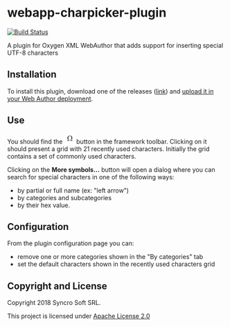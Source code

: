 # webapp-charpicker-plugin
[![Build Status](https://api.travis-ci.org/oxygenxml/webapp-charpicker-plugin.svg)](https://travis-ci.org/oxygenxml/webapp-charpicker-plugin)

A plugin for Oxygen XML WebAuthor that adds support for inserting special UTF-8 characters

## Installation
To install this plugin, download one of the releases ([link](https://github.com/oxygenxml/web-author-charpicker-plugin/releases)) and [upload it in your Web Author deployment](https://www.oxygenxml.com/doc/ug-webauthor/topics/webapp-configure-plugins.html).

## Use
You should find the ![charpicker button](/resources/InsertFromCharactersMap24.png) button in the framework toolbar. Clicking on it should present a grid with 21 recently used characters.
Initially the grid contains a set of commonly used characters.

Clicking on the **More symbols...** button will open a dialog where you can search for special characters in one of the following ways:

- by partial or full name (ex: "left arrow")
- by categories and subcategories
- by their hex value.

## Configuration
From the plugin configuration page you can:
- remove one or more categories shown in the "By categories" tab
- set the default characters shown in the recently used characters grid

Copyright and License
---------------------
Copyright 2018 Syncro Soft SRL.

This project is licensed under [Apache License 2.0](LICENSE)
